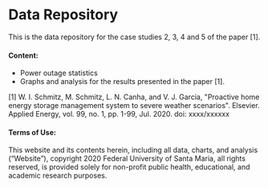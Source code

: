 # Data Repository

This is the data repository for the case studies 2, 3, 4 and 5 of the paper [1]. 


#### Content:
- Power outage statistics
- Graphs and analysis for the results presented in the paper [1].

[1] W. I. Schmitz, M. Schmitz, L. N. Canha, and V. J. Garcia, "Proactive home energy storage management system to severe weather scenarios". Elsevier. Applied Energy, vol. 99, no. 1, pp. 1-99, Jul. 2020.
doi: xxxx/xxxxxx

#### Terms of Use:
This website and its contents herein, including all data, charts, and analysis (“Website”), copyright 2020 Federal University of Santa Maria, all rights reserved, is provided solely for non-profit public health, educational, and academic research purposes.
